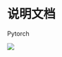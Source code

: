 # 说明文档 

Pytorch



![](https://yangyang666.oss-cn-chengdu.aliyuncs.com/typoraImages/886a8ef84ec4a21fbcfed8ff28418d72.jpg)
















